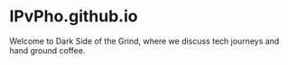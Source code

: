 # IPvPho.github.io
Welcome to Dark Side of the Grind, where we discuss tech journeys and hand ground coffee.
